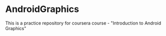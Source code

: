 # AndroidGraphics
This is a practice repository for coursera course - "Introduction to Android Graphics"

